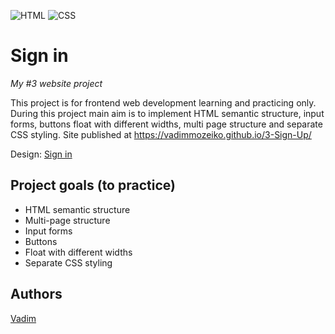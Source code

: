 ![HTML](https://img.shields.io/badge/code-HTML-brightgreen)
![CSS](https://img.shields.io/badge/code-CSS-green)

# Sign in
_My #3 website project_

This project is for frontend web development learning and practicing only. 
During this project main aim is to implement HTML semantic structure, input forms, buttons float with different widths, multi page structure and separate CSS styling.
Site published at https://vadimmozeiko.github.io/3-Sign-Up/

Design: [Sign in](https://cdn.discordapp.com/attachments/648536139677958156/648860801997996052/day1dr.png)

## Project goals (to practice)

-   HTML semantic structure 
-   Multi-page structure
-   Input forms
-   Buttons
-   Float with different widths
-   Separate CSS styling

## Authors

[Vadim](https://github.com/vadimmozeiko)